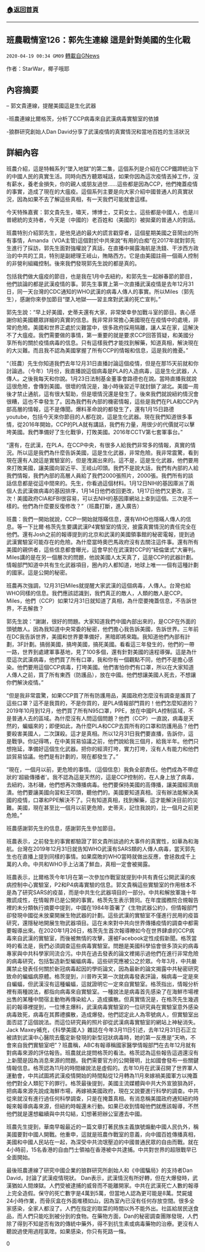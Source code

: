 ###  [:house:返回首頁](https://github.com/ourhimalayas/txt)
---

## 班農戰情室126：郭先生連線 這是針對美國的生化戰
`2020-04-19 00:34 GM09` [轉載自GNews](https://gnews.org/zh-hant/177875/)

作者：StarWar，椰子哦耶

## 內容摘要

– 郭文貴連線，提醒美國這是生化武器

-班農連線比爾格茨，分析了CCP病毒來自武漢病毒實驗室的依據

-狼群研究創始人Dan David分享了武漢疫情的真實情況和當地百姓的生活狀況

## 詳細內容

班農介紹，這是特輯系列“墜入地獄”的第二集，這個系列是介紹在CCP鐵蹄統治下的中國人民的真實生活。同時向西方聽眾喊話，如果你因為這次疫情丟掉工作，沒有薪水，養老金損失，你的親人或朋友過世……這些都是因為CCP，他們掩蓋疫情的事實，造成了現在的大瘟疫。這個系列主要是向大家介紹中國普通人的真實狀況，因為如果不去了解這些真相，有一天我們可能就會這樣。

今天特殊嘉賓：郭文貴先生，嘯天，博博士，艾莉女士。這些都是中國人，也是川普總統的支持者，今天是（中國的）老百姓和（美國的）被拋棄的普通人的對話。

班農特別介紹郭先生，是他見過的最大的謊言戳穿者，這個星期美國之音鬧出的所有事情，Amanda（VOA主管)這個對於中共來說“有用的白痴”在2017年就對郭先生進行了採訪，郭先生面對強權說了真話，在直播中揭露海航是洗錢、干涉西方政治的中共的工具，特別是副總理王岐山，賄賂西方。它是由美國註冊一個兩人控制的非營利組織控制。後來我們發現郭先生說的都是真的。

包括我們做大瘟疫的節目，也是我在1月中去紐約，和郭先生一起辦春節的節目，他們談論的都是武漢疫情的事。郭先生事實上第一次直播武漢疫情是去年12月31日，同一天台灣的CDC通知的WHO武漢的病毒人傳人的事實。所以Miles（郭先生），感謝你來參加節目“墜入地獄——習主席對武漢的死亡宣判。”

郭先生說：“早上好美國，史蒂夫還有大家，非常榮幸參加戰斗室的節目。衷心感謝你給美國聽眾詳細的真實的信息。我非常非常擔心美國現在在疫情中的處境，非常的危險。美國和世界正處於災難當中，很多政府採用隔離，讓人呆在家，這解決不了大瘟疫。我們需要做的事情，第一重要的就是要求CCP回答質疑，和美國分享所有的關於疫情病毒的信息。只有這樣我們才能找到解藥，知道真相，解決現在的大災難。而且我不認為美國掌握了所有CCP的情報和信息，這是我的擔憂。”

“（班農）先生你知道我們去年12月31日直播討論這個疫情，但是在那15天前就和你討論過。（今年）1月份，我直播說這個病毒是PLA的人造病毒，這是生化武器，人傳人。之後我每天和你說。1月23日法制基金董事會路德也在說。當時直播我就說這很危險，會傳到美國。很壞的情況是，幾小時後習近平就封鎖了湖北。美國一周後才禁止通航，這有很大幫助，但是壞情況還是發生了。後來我們就說紐約情況會很糟，這也不幸發生了。因為我們有內部的機密情報，這些是我們在PLA和CCP內部高層的情報，這不是傳聞。爆料革命說的都發生了，還有1月15日路德youtube，包括今天來你節目的人都在說，這是生化武器。現在我們知道很多事情，從2016年開始，CCP的PLA就有講話，我們有力量，用很少的代價就可以擊垮美國。我們準備好了生化戰爭，打敗美國。2016年CCTV第七套軍事台。”

“還有，在武漢，在PLA，在CCP中央，有很多人給我們非常多的情報，真實的情況。所以這是我們為什麼告訴美國，這是生化武器，非常危險。我非常震驚，看到現在還有人說這是實驗室的，但是洩漏出來的。這不是，這是生化武器，他們要用來打敗美國，讓美國向習近平、王岐山叩頭。我們不是說大話，我們有內部的人給我們情報，我們內部的高層人員給了我們2000張照片，2000張。我們所有的談話信息都是從這中間來的。先生，你看過這個材料。1月12日NIH的基因庫派了兩個人去武漢做病毒的基因排序，1月14日他們收回更改，1月17日他們又更改，三次！美國政府CIA和FBI很容易，可以去NIH的基因庫網站上查到這個。三次是不一樣的。他們為什麼要反復修改？”（班農打斷，進入廣告）

班農：我們一開始就說，CCP一開始就隱瞞信息，還有WHO也隱瞞人傳人的信息。等一下比爾·格茨先生要講武漢P4實驗室的情況，披露真實情況的責任完全在他們。還有Josh之前的報導提到的北京和武漢的美國領事館的秘密電報，提到過武漢實驗室可能存在的危險。為什麼當時奧巴馬政府沒有去關注這件事。還有所有美國的親供者，這些信息都會曝光，這會早於在武漢對CCP的“紐倫堡式”大審判。 Miles講的是在另一個層次的問題，他說美國人太天真了，這是CCP的武器計劃。情報部門知道中共有生化武器項目，圈內的人都知道，地球上唯一一個有這種計劃的國家。這是公開的秘密。

班農再次強調，12月31日Miles就提醒大家武漢的這個病毒，人傳人。台灣也給WHO同樣的信息。我們應該認識到，我們真正的敵人，人類的敵人是CCP。 Miles，他們（CCP）如果12月31日就知道了真相，為什麼要掩蓋信息，不告訴世界，不去解救？

郭先生說：“謝謝，很好的問題。大家知道我們中國內部出來的，是CCP在外面的頭號敵人。因為我知道中央常委的秘密，他們擔心我告訴美國，告訴世界。三年前在DC我告訴世界，美國和世界要準備好，黑暗即將來臨。我知道他們內部有計劃，3F計劃。搞弱美國，搞垮美國，搞死美國。看看這三年發生的，他們的一帶一路，世界到處建軍事基地，見了100多個，還有針對美國的遠程導彈。這是為什麼這次武漢病毒，他們買了所有口罩，我和你有一個觀點不同，他們不是擔心感染。他們要用這個CCP病毒，打垮美國。他們害怕你們有口罩，所以在大家知道人傳人之前，買了所有東西（防護品），放在中國。他們想讓美國人死去，不想讓你們解決疫情。”

“但是我非常震驚，如果CCP買了所有防護用品，美國政府怎麼沒有調查是誰買了這些口罩？這不是我買的，不是你買的，是PLA情報部門買的！他們怎麼知道的？2019年10月到12月，他們買了所有N95口罩，PPE，放在中國PLA控制區域，不是普通人去的區域。為什麼沒有人問這個問題？他們（CCP）一直說，病毒是天然的，蝙蝠來的；即便如此，為什麼PLA和CCP去買所有的口罩和防護用品？他們要殺害美國人，二次謀殺。這才是真相。所以12月31日我們要直播，告訴你，這是戰爭。你記得嗎，在中美貿易協議之前，他們說給我三個月，給我半年。他們只想拖延，準備好這個生化武器。把你的經濟打垮，實力打垮，沒有人有能力和他們談貿易協議。他們是有計劃的，現在都發生了。”

“現在，一個月以前，更危險的事情。（這個信息）我負全部責任。他們成為不帶症狀的'超級傳播者'。我不認為這是天然的，這是CCP控制的，在人身上放了病毒，去紐約，洛杉磯，他們想再次傳播病毒。他們要保持美國的高傳播，讓美國經濟崩潰。他們要讓美國向習和王叩頭，聽他們的。美國要知道真相。沒有辦法能解決美國的疫情，口罩和PPE解決不了。只有知道真相，找到解藥，這才能解決目前的災難。美國，現在甚至比一個月以前更危險，史蒂夫，記住我說的，比一個月之前更危險。”

班農感謝郭先生的信息，感謝郭先生參加節目。

班農表示，之前發生的事實都驗證了郭文貴所談過的大事件的真實性，如華為和海航。台灣在2019年12月31日就告知WHO武漢有SARS類的人傳人病毒，當天郭先生也在直播上提到同樣的事情。如果腐敗的WHO當時就做出反應，會拯救成千上萬的人命。中共和WHO手上沾滿了鮮血，真相一定會被揭露。

班農表示，比爾格茨今年1月在第一次參加作戰室就提到中共有責任公開武漢的疾病控制中心實驗室，P2和P4病毒實驗的信息。郭文貴稱這些實驗室的作用根本不是為了研究SARS的疫苗，而是中共生化武器項目的一部分。中共和解放軍幾十年撒謊成性，在情報界已是公開的事實。格茨先生表示贊同。在年度國務院合規報告裡的未分類執行摘要中提到，中國在1984年簽署了《生物武器公約》，但情報部門卻發現中國從未放棄開展生物武器的計劃。這些武漢的實驗室不僅進行民用的疫苗研究，還隱秘地開展生物武器項目。這在未來對中共向世界傳播疫情的調查中都需要報導出來。在2020年1月26日，格茨先生首次報導瞭如今在世界肆虐的CCP病毒來自武漢的實驗室，而後被無情的攻擊，還被Facebook定性成假新聞。格茨當時的看法是，我們必須調查這些病毒實驗室。問題是美國科學協會很多頂尖的病毒專家與中共科學家同流合污。中共在過去發表的論文裡揭示過他們在進行非常危險的病毒研究，包括製造新型蝙蝠病毒。這些研究應被公之於眾。今年3月，中共嚴厲禁止發表任何關於新冠病毒起因的學術論文，因為最新的論文揭露中共秘密研究致命的蝙蝠病原體。格茨提到，川普昨天第一次就病毒發表評論，稱病毒一定是來自蝙蝠，但武漢沒有這種蝙蝠，這就證明它一定來自實驗室。格茨指出，情報分析裡有兩種說法，都指向病毒來自實驗室。一種說法是病毒首先感染了在海鮮市場裡出售的某種中間宿主動物再傳染給人，造成擴散。但真實情況是，在格茨先生幾週前的報導裡提到，一位博主爆料，武漢病毒實驗室的一位研究員在實驗室意外感染病毒致死，病毒在其葬禮擴散，造成爆發。他們認定此人為零號病人，但實驗室出面否認了這個說法。而這位研究員的照片卻從武漢病毒實驗室的網站上神秘消失。 Jack Maxey補充，《科學美國人》雜誌在今年3月11日引述，去年12月31日石正立被請到武漢中心醫院去鑑定新發現的新型冠狀病毒時，她的第一反應是“天吶，不會來自我們實驗室吧”？班農稱，ABC有報導稱國家醫學情報部門在去年12月就有對病毒來源的評估報告。班農就此提問格茨的看法。格茨認為這些報告這週還沒有上新聞是因為消息來源的問題。我們需要官方的公開聲明，比如國會發布一些關鍵情報信息。格茨認為11月的時間線說法是虛假的。去年10月在武漢召開了世界軍人運動會，中共試圖將武漢疫情開始的時間點從12月轉為11月來嫁禍美國軍方以掩蓋他們對全人類犯下的罪行。格茨最後提到，美國主流媒體與中共大外宣狼狽為奸，把病毒來源先說成海鮮市場，再嫁禍美國政府，現在又說要進行科學的調查。中共從來就沒有進行過任何科學調查，只是在掩蓋真相。有消息稱美國政府通知紐約時報來報導病毒來源，但紐約時報還未行動。如果已收到情報他們就應該報導，不然他們就是還想繼續與中共勾結，幻想著把辦公室遷去中國。

班農先生提到，華南早報最近的一篇文章打著民族主義旗號煽動中國人民仇外，稱美國要對中國人開戰。他重申，這就是班農作戰室的意義，向中國百姓傳播真相，美國和中國人民站在一起，為深受中共流氓壓迫的中國普通民眾的自由而戰。就在4小時前，15名香港的自由鬥士領袖在香港被中共逮捕。中共對世界的超限戰早已全面開始。

最後班農連線了研究中國企業的狼群研究所創始人和《中國騙局》的支持者Dan David，討論了武漢疫情現狀。 Dan表示，武漢情況有所好轉，但在大爆發時，武漢猶如人間煉獄。人們受被逮捕的威脅而不能離開家。中共在武漢死亡人數的報導上完全造假。保守的死亡數字是4萬到5萬，但當地人認為更可能是8萬。焚屍爐24小時作業，而骨灰盒在外面堆積如山，因為室內已沒有任何存放空間。很多全家感染，全家人都沒了。人們在指定的取菜的時間以外不能外出。社區給居民送食品，而人們只能吃到被分到的食物。在藥物方面，Dan的秘密調查團隊發現，人們除了得到不知是否有效的傳統中藥外，得不到抗生素或病毒藥物的治療。更沒有人聽說過使用過羥氯喹。如果感染，你只有死路一條。
 
0
